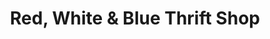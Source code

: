 ---
title: "Red, White & Blue Thrift Shop"
url: /mercerville/red-white-and-blue-thrift-shop/
shop: charity
---